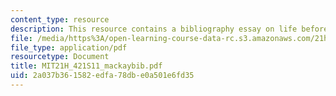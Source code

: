 ```yaml
---
content_type: resource
description: This resource contains a bibliography essay on life before the quabbin.
file: /media/https%3A/open-learning-course-data-rc.s3.amazonaws.com/21h-421-introduction-to-environmental-history-spring-2011/2a037b361582edfa78dbe0a501e6fd35_MIT21H_421S11_mackaybib.pdf
file_type: application/pdf
resourcetype: Document
title: MIT21H_421S11_mackaybib.pdf
uid: 2a037b36-1582-edfa-78db-e0a501e6fd35
---
```

